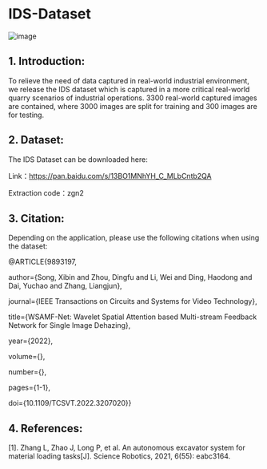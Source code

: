 # IDS-Dataset

![image](https://user-images.githubusercontent.com/11418198/174483040-55546cef-81f0-466a-baf3-9262711b09e4.png)

## 1. Introduction: 

To relieve the need of data captured in real-world industrial environment, we release the IDS dataset which is captured in a more critical real-world quarry scenarios of industrial operations. 3300 real-world captured images are contained, where 3000 images are split for training and 300 images are for testing. 

## 2. Dataset:

The IDS Dataset can be downloaded here:

Link：https://pan.baidu.com/s/13BO1MNhYH_C_MLbCntb2QA 

Extraction code：zgn2 

## 3. Citation:

Depending on the application, please use the following citations when using the dataset:

@ARTICLE{9893197,

  author={Song, Xibin and Zhou, Dingfu and Li, Wei and Ding, Haodong and Dai, Yuchao and Zhang, Liangjun},
  
  journal={IEEE Transactions on Circuits and Systems for Video Technology}, 
  
  title={WSAMF-Net: Wavelet Spatial Attention based Multi-stream Feedback Network for Single Image Dehazing}, 
  
  year={2022},
  
  volume={},
  
  number={},
  
  pages={1-1},
  
  doi={10.1109/TCSVT.2022.3207020}}

## 4. References:
[1]. Zhang L, Zhao J, Long P, et al. An autonomous excavator system for material loading tasks[J]. Science Robotics, 2021, 6(55): eabc3164.
